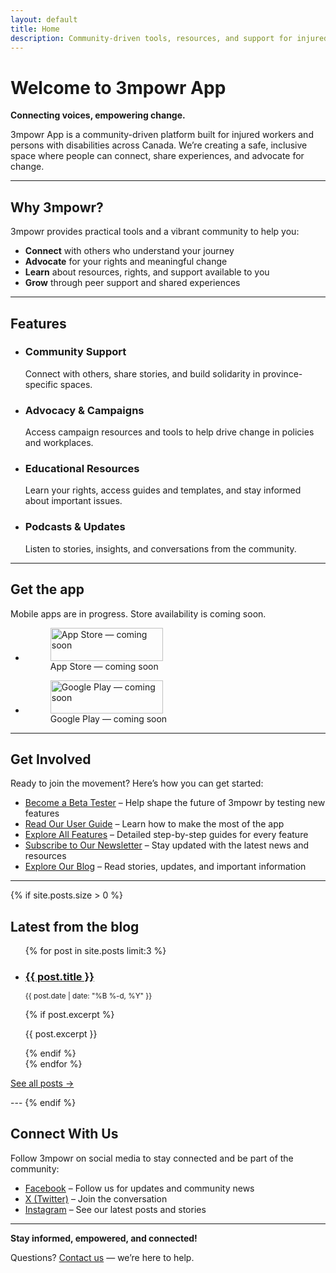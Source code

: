 ```yaml
---
layout: default
title: Home
description: Community-driven tools, resources, and support for injured workers and persons with disabilities across Canada.
---
```


# Welcome to 3mpowr App

<strong>Connecting voices, empowering change.</strong>

3mpowr App is a community-driven platform built for injured workers and persons with disabilities across Canada. We’re creating a safe, inclusive space where people can connect, share experiences, and advocate for change.

---

## Why 3mpowr?

3mpowr provides practical tools and a vibrant community to help you:
- <strong>Connect</strong> with others who understand your journey
- <strong>Advocate</strong> for your rights and meaningful change
- <strong>Learn</strong> about resources, rights, and support available to you
- <strong>Grow</strong> through peer support and shared experiences

---

## Features

<ul class="features-grid" role="list" aria-label="Key features">
  <li role="listitem">
    <h3>Community Support</h3>
    <p>Connect with others, share stories, and build solidarity in province-specific spaces.</p>
  </li>
  <li role="listitem">
    <h3>Advocacy & Campaigns</h3>
    <p>Access campaign resources and tools to help drive change in policies and workplaces.</p>
  </li>
  <li role="listitem">
    <h3>Educational Resources</h3>
    <p>Learn your rights, access guides and templates, and stay informed about important issues.</p>
  </li>
  <li role="listitem">
    <h3>Podcasts & Updates</h3>
    <p>Listen to stories, insights, and conversations from the community.</p>
  </li>
</ul>

---

## Get the app

<p>Mobile apps are in progress. Store availability is coming soon.</p>

<ul class="store-badges" role="list" aria-label="App store availability">
  <li role="listitem">
    <figure class="store-badge">
      <img
        src="{{ '/assets/images/app-store-coming-soon.svg' | relative_url }}"
        width="180"
        height="53"
        alt="App Store — coming soon"
      >
      <figcaption class="sr-only">App Store — coming soon</figcaption>
    </figure>
  </li>
  <li role="listitem">
    <figure class="store-badge">
      <img
        src="{{ '/assets/images/google-play-coming-soon.svg' | relative_url }}"
        width="180"
        height="53"
        alt="Google Play — coming soon"
      >
      <figcaption class="sr-only">Google Play — coming soon</figcaption>
    </figure>
  </li>
</ul>

<!-- When live, replace the figures above with anchors like:
<a class="store-link" href="https://apps.apple.com/app/idYOUR_ID">
  <img src="{{ '/assets/images/app-store-badge.svg' | relative_url }}" alt="Download on the App Store">
</a>
-->

---

## Get Involved

Ready to join the movement? Here’s how you can get started:

- <a href="{{ '/beta' | relative_url }}">Become a Beta Tester</a> – Help shape the future of 3mpowr by testing new features
- <a href="{{ '/user-guide' | relative_url }}">Read Our User Guide</a> – Learn how to make the most of the app
- <a href="{{ '/features' | relative_url }}">Explore All Features</a> – Detailed step-by-step guides for every feature
- <a href="{{ '/newsletter' | relative_url }}">Subscribe to Our Newsletter</a> – Stay updated with the latest news and resources
- <a href="{{ '/blog' | relative_url }}">Explore Our Blog</a> – Read stories, updates, and important information

---

{% if site.posts.size > 0 %}
<section aria-labelledby="latest-posts">
  <h2 id="latest-posts">Latest from the blog</h2>
  <ul class="post-list" role="list">
    {% for post in site.posts limit:3 %}
    <li role="listitem">
      <h3 style="margin-bottom: 0.25rem;">
        <a href="{{ post.url | relative_url }}">{{ post.title }}</a>
      </h3>
      <p><small>{{ post.date | date: "%B %-d, %Y" }}</small></p>
      {% if post.excerpt %}
      <p>{{ post.excerpt }}</p>
      {% endif %}
    </li>
    {% endfor %}
  </ul>
  <p><a href="{{ '/blog' | relative_url }}">See all posts →</a></p>
</section>
---
{% endif %}

## Connect With Us

Follow 3mpowr on social media to stay connected and be part of the community:

- <a href="https://www.facebook.com/3mpowrapp" target="_blank" rel="noopener noreferrer">Facebook</a> – Follow us for updates and community news
- <a href="https://x.com/3mpowrApp0816" target="_blank" rel="noopener noreferrer">X (Twitter)</a> – Join the conversation
- <a href="https://www.instagram.com/3mpowrapp/" target="_blank" rel="noopener noreferrer">Instagram</a> – See our latest posts and stories

---

<strong>Stay informed, empowered, and connected!</strong>

Questions? <a href="{{ '/contact' | relative_url }}">Contact us</a> — we’re here to help.
